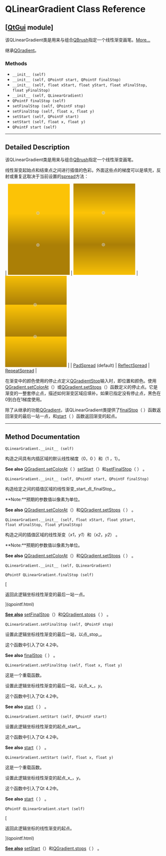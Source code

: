 # QLinearGradient Class Reference

## [[QtGui](index.htm) module]

该QLinearGradient类是用来与组合[QBrush](qbrush.html)指定一个线性渐变画笔。[More...](#details)

继承[QGradient](qgradient.html)。

### Methods

*   `__init__ (self)`
*   `__init__ (self, QPointF start, QPointF finalStop)`
*   `__init__ (self, float xStart, float yStart, float xFinalStop, float yFinalStop)`
*   `__init__ (self, QLinearGradient)`
*   `QPointF finalStop (self)`
*   `setFinalStop (self, QPointF stop)`
*   `setFinalStop (self, float x, float y)`
*   `setStart (self, QPointF start)`
*   `setStart (self, float x, float y)`
*   `QPointF start (self)`

* * *

## Detailed Description

该QLinearGradient类是用来与组合[QBrush](qbrush.html)指定一个线性渐变画笔。

线性渐变起始点和结束点之间进行插值的色彩。外面这些点的梯度可以是填充，反射或重复这取决于当前设置的[spread](qgradient.html#Spread-enum)方法：

| ![](../img/qlineargradient-pad.png) | ![](../img/qlineargradient-reflect.png) | ![](../img/qlineargradient-repeat.png) |
| [PadSpread](qgradient.html#Spread-enum) (default) | [ReflectSpread](qgradient.html#Spread-enum) | [RepeatSpread](qgradient.html#Spread-enum) |

在渐变中的颜色使用的停止点定义[QGradientStop](qgradient.html#QGradientStop-typedef)输入时，即位置和颜色。使用[QGradient.setColorAt](qgradient.html#setColorAt)（）或[QGradient.setStops](qgradient.html#setStops)（）函数定义的停止点。它是渐变的一整套停止点，描述如何渐变区域应填补。如果已指定没有停止点，黑色在0到白在1梯度使用。

除了从继承的功能[QGradient](qgradient.html)，该QLinearGradient类提供了[finalStop](qlineargradient.html#finalStop)（ ）函数返回渐变的最后一站一点，和[start](qlineargradient.html#start)（ ）函数返回渐变的起点。

* * *

## Method Documentation

```
QLinearGradient.__init__ (self)
```

构造之间具有内插区域的默认线性梯度（0，0 ）和（1 ，1）。

**See also** [QGradient.setColorAt](qgradient.html#setColorAt)（ ）[setStart](qlineargradient.html#setStart)（）和[setFinalStop](qlineargradient.html#setFinalStop)（ ） 。

```
QLinearGradient.__init__ (self, QPointF start, QPointF finalStop)
```

构造给定之间的插值区域的线性渐变_start_点_finalStop_。

**Note:**预期的参数值以像素为单位。

**See also** [QGradient.setColorAt](qgradient.html#setColorAt)（）和[QGradient.setStops](qgradient.html#setStops)（ ） 。

```
QLinearGradient.__init__ (self, float xStart, float yStart, float xFinalStop, float yFinalStop)
```

构造之间的插值区域的线性渐变（_x1_，_y1_）和（_x2_，_y2_） 。

**Note:**预期的参数值以像素为单位。

**See also** [QGradient.setColorAt](qgradient.html#setColorAt)（）和[QGradient.setStops](qgradient.html#setStops)（ ） 。

```
QLinearGradient.__init__ (self, QLinearGradient)
```

```
QPointF QLinearGradient.finalStop (self)
```

[

返回此逻辑坐标线性渐变的最后一站一点。

](qpointf.html)

[**See also**](qpointf.html) [setFinalStop](qlineargradient.html#setFinalStop)（）和[QGradient.stops](qgradient.html#stops)（ ） 。

```
QLinearGradient.setFinalStop (self, QPointF stop)
```

设置此逻辑坐标线性渐变的最后一站，以点_stop_。

这个函数中引入了Qt 4.2中。

**See also** [finalStop](qlineargradient.html#finalStop)（ ） 。

```
QLinearGradient.setFinalStop (self, float x, float y)
```

这是一个重载函数。

设置此逻辑坐标线性渐变的最后一站，以点_x_，_y_。

这个函数中引入了Qt 4.2中。

**See also** [start](qlineargradient.html#start)（ ） 。

```
QLinearGradient.setStart (self, QPointF start)
```

设置此逻辑坐标线性渐变的起点_start_。

这个函数中引入了Qt 4.2中。

**See also** [start](qlineargradient.html#start)（ ） 。

```
QLinearGradient.setStart (self, float x, float y)
```

这是一个重载函数。

设置此逻辑坐标线性渐变的起点_x_，_y_。

这个函数中引入了Qt 4.2中。

**See also** [start](qlineargradient.html#start)（ ） 。

```
QPointF QLinearGradient.start (self)
```

[

返回此逻辑坐标的线性渐变的起点。

](qpointf.html)

[**See also**](qpointf.html) [setStart](qlineargradient.html#setStart)（）和[QGradient.stops](qgradient.html#stops)（ ） 。